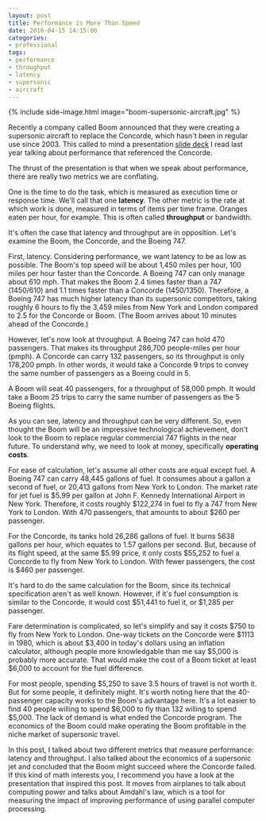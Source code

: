 ```yaml
---
layout: post
title: Performance is More Than Speed
date: 2016-04-15 14:15:00
categories:
- professional
tags:
- performance
- throughput
- latency
- supersonic
- aircraft
---
```


{% include side-image.html image="boom-supersonic-aircraft.jpg" %}

Recently a company called Boom announced that they were creating a supersonic
aircraft to replace the Concorde, which hasn't been in regular use since 2003.
This called to mind a presentation [slide
deck](http://www.tamps.cinvestav.mx/~adiaz/ArqComp/03-Performance.pdf) I read
last year talking about performance that referenced the Concorde.

The thrust of the presentation is that when we speak about performance, there
are really two metrics we are conflating.

<!--more-->

One is the time to do the task, which is measured as execution time or response
time. We'll call that one **latency**. The other metric is the rate at which
work is done, measured in terms of items per time frame. Oranges eaten per hour,
for example. This is often called **throughput** or bandwidth.

It's often the case that latency and throughput are in opposition. Let's examine
the Boom, the Concorde, and the Boeing 747.

First, latency. Considering performance, we want latency to be as low as
possible. The Boom's top speed will be about 1,450 miles per hour, 100 miles per
hour faster than the Concorde. A Boeing 747 can only manage about 610 mph. That
makes the Boom 2.4 times faster than a 747 (1450/610) and 1.1 times faster than
a Concorde (1450/1350). Therefore, a Boeing 747 has much higher latency than its
supersonic competitors, taking roughly 6 hours to fly the 3,459 miles from New
York and London compared to 2.5 for the Concorde or Boom. (The Boom arrives
about 10 minutes ahead of the Concorde.)

However, let's now look at throughput. A Boeing 747 can hold 470 passengers.
That makes its throughput 286,700 people-miles per hour (pmph). A Concorde can
carry 132 passengers, so its throughput is only 178,200 pmph. In other words, it
would take a Concorde 9 trips to convey the same number of passengers as a
Boeing could in 5.

A Boom will seat 40 passengers, for a throughput of 58,000 pmph. It would take a
Boom 25 trips to carry the same number of passengers as the 5 Boeing flights.

As you can see, latency and throughput can be very different. So, even thought
the Boom will be an impressive technological achievement, don't look to the Boom
to replace regular commercial 747 flights in the near future. To understand why,
we need to look at money, specifically **operating costs**.

For ease of calculation, let's assume all other costs are equal except fuel. A
Boeing 747 can carry 48,445 gallons of fuel. It consumes about a gallon a second
of fuel, or 20,413 gallons from New York to London. The market rate for jet fuel
is $5.99 per gallon at John F. Kennedy International Airport in New York.
Therefore, it costs roughly $122,274 in fuel to fly a 747 from New York to
London. With 470 passengers, that amounts to about $260 per passenger.

For the Concorde, its tanks hold 26,286 gallons of fuel. It burns 5638 gallons
per hour, which equates to 1.57 gallons per second. But, because of its flight
speed, at the same $5.99 price, it only costs $55,252 to fuel a Concorde to fly
from New York to London. With fewer passengers, the cost is $460 per passenger.

It's hard to do the same calculation for the Boom, since its technical
specification aren't as well known. However, if it's fuel consumption is similar
to the Concorde, it would cost $51,441 to fuel it, or $1,285 per passenger.

Fare determination is complicated, so let's simplify and say it costs $750 to
fly from New York to London. One-way tickets on the Concorde were $1113 in 1980,
which is about $3,400 in today's dollars using an inflation calculator, although
people more knowledgable than me say $5,000 is probably more accurate. That
would make the cost of a Boom ticket at least $6,000 to account for the fuel
difference.

For most people, spending $5,250 to save 3.5 hours of travel is not worth it.
But for some people, it definitely might. It's worth noting here that the
40-passenger capacity works to the Boom's advantage here. It's a lot easier to
find 40 people willing to spend $6,000 to fly than 132 willing to spend $5,000.
The lack of demand is what ended the Concorde program. The economics of the Boom
could make operating the Boom profitable in the niche market of supersonic
travel.

In this post, I talked about two different metrics that measure performance:
latency and throughput. I also talked about the economics of a supersonic jet
and concluded that the Boom might succeed where the Concorde failed. If this
kind of math interests you, I recommend you have a look at the presentation that
inspired this post. It moves from airplanes to talk about computing power and
talks about Amdahl's law, which is a tool for measuring the impact of improving
performance of using parallel computer processing.
